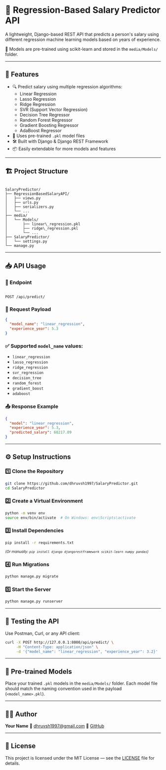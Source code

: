 # 🎯 Regression-Based Salary Predictor API

A lightweight, Django-based REST API that predicts a person's salary using different regression machine learning models based on years of experience.

📁 Models are pre-trained using scikit-learn and stored in the `media/Models/` folder.

---

## 🚀 Features

- 🔍 Predict salary using multiple regression algorithms:
  - Linear Regression
  - Lasso Regression
  - Ridge Regression
  - SVR (Support Vector Regression)
  - Decision Tree Regressor
  - Random Forest Regressor
  - Gradient Boosting Regressor
  - AdaBoost Regressor
- 🧠 Uses pre-trained `.pkl` model files
- 🛠️ Built with Django & Django REST Framework
- 📦 Easily extendable for more models and features

---

## 🏗️ Project Structure

```

SalaryPredictor/
├── RegressionBasedSalaryAPI/
│   ├── views.py
│   ├── urls.py
│   ├── serializers.py
│   └── ...
├── media/
│   └── Models/
│       ├── linear\_regression.pkl
│       ├── ridge\_regression.pkl
│       └── ...
├── SalaryPredictor/
│   └── settings.py
└── manage.py

```

---

## 📥 API Usage

### 🔗 Endpoint

```

POST /api/predict/

````

### 📨 Request Payload

```json
{
  "model_name": "linear_regression",
  "experience_year": 5.3
}
````

### ✅ Supported `model_name` values:

* `linear_regression`
* `lasso_regression`
* `ridge_regression`
* `svr_regression`
* `decision_tree`
* `random_forest`
* `gradient_boost`
* `adaboost`

### 📤 Response Example

```json
{
  "model": "linear_regression",
  "experience_year": 5.3,
  "predicted_salary": 68217.09
}
```

---

## ⚙️ Setup Instructions

### 1️⃣ Clone the Repository

```bash
git clone https://github.com/dhruvsh1997/SalaryPredictor.git
cd SalaryPredictor
```

### 2️⃣ Create a Virtual Environment

```bash
python -m venv env
source env/bin/activate  # On Windows: env\Scripts\activate
```

### 3️⃣ Install Dependencies

```bash
pip install -r requirements.txt
```

<sub>*(Or manually: `pip install django djangorestframework scikit-learn numpy pandas`)*</sub>

### 4️⃣ Run Migrations

```bash
python manage.py migrate
```

### 5️⃣ Start the Server

```bash
python manage.py runserver
```

---

## 🧪 Testing the API

Use Postman, Curl, or any API client:

```bash
curl -X POST http://127.0.0.1:8000/api/predict/ \
     -H "Content-Type: application/json" \
     -d '{"model_name": "linear_regression", "experience_year": 3.2}'
```

---

## 📁 Pre-trained Models

Place your trained `.pkl` models in the `media/Models/` folder.
Each model file should match the naming convention used in the payload (`<model_name>.pkl`).

---

## 👨‍💻 Author

**Your Name**
📧 [dhruvsh1997@gmail.com](mailto:your.email@example.com)
🐙 [GitHub](https://github.com/dhruvsh1997)

---

## 📝 License

This project is licensed under the MIT License — see the [LICENSE](LICENSE) file for details.

